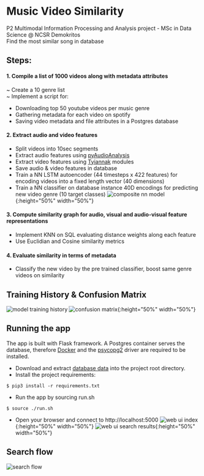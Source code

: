 # Music Video Similarity
P2 Multimodal Information Processing and Analysis project - MSc in Data Science @ NCSR Demokritos <br>
Find the most similar song in database

## Steps:
#### 1. Compile a list of 1000 videos along with metadata attributes
~ Create a 10 genre list <br>
~ Implement a script for:
- Downloading top 50 youtube videos per music genre
- Gathering metadata for each video on spotify
- Saving video metadata and file attributes in a Postgres database
 
#### 2. Extract audio and video features
- Split videos into 10sec segments
- Extract audio features using [pyAudioAnalysis](https://github.com/tyiannak/pyAudioAnalysis)
- Extract video features using [Tyiannak](https://github.com/tyiannak/multimodalAnalysis) modules
- Save audio & video features in database
- Train a NN LSTM autoencoder (44 timesteps x 422 features) for encoding videos into a fixed length vector (40 dimensions)
- Train a NN classifier on database instance 40D encodings for predicting new video genre (10 target classes) 
![composite nn model](model/composite.png?raw=true "composite autoencoder-classifier"){:height="50%" width="50%"}

#### 3. Compute similarity graph for audio, visual and audio-visual feature representations
- Implement KNN on SQL evaluating distance weights along each feature
- Use Euclidian and Cosine similarity metrics

#### 4. Evaluate similarity in terms of metadata
- Classify the new video by the pre trained classifier, boost same genre videos on similarity

## Training History & Confusion Matrix
![model training history](app/static/img/train_history.png?raw=true "composite model training history")
![confusion matrix](app/static/img/heatmap.png?raw=true "confusion matrix"){:height="50%" width="50%"}

## Running the app
The app is built with Flask framework. A Postgres container serves the database, therefore [Docker](https://docs.docker.com/install/) and the [psycopg2](https://www.psycopg.org/docs/install.html) driver are required to be installed.
- Download and extract [database data]() into the project root directory.
- Install the project requirements:
```
$ pip3 install -r requirements.txt
```
- Run the app by sourcing run.sh
```
$ source ./run.sh
```
- Open your browser and connect to http://localhost:5000
![web ui index](app/static/img/index-ui.png){:height="50%" width="50%"}
![web ui search results](app/static/img/search-ui.png){:height="50%" width="50%"}

## Search flow
![search flow](app/static/img/search_flow.png?raw=true "search flow")
